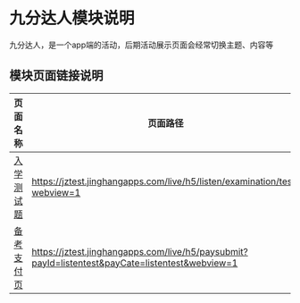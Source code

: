 <!-- 模块大标题 -->
# 九分达人模块说明
<!-- 模块说明 -->
九分达人，是一个app端的活动，后期活动展示页面会经常切换主题、内容等

<!--项目功能模块说明-->
## 模块页面链接说明
| 页面名称 | 页面路径 | 传参说明 | 支持平台 |
|--------|---------|---------|---------|
|[入学测试题](./pages/test.md) | https://jztest.jinghangapps.com/live/h5/listen/examination/test?webview=1 | webview=1 | webview、h5 | 
|[备考支付页](../pay) | https://jztest.jinghangapps.com/live/h5/paysubmit?payId=listentest&payCate=listentest&webview=1 | webview=1<br/>payId=listentest<br/>payCate=listentest | webview、h5 | 